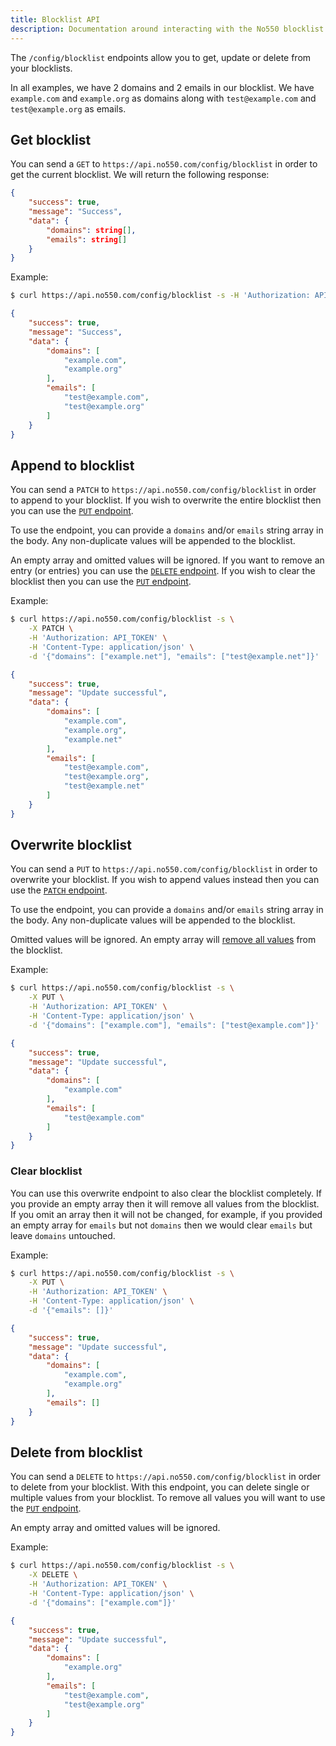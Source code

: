 ```yaml
---
title: Blocklist API
description: Documentation around interacting with the No550 blocklist API.
---
```


The `/config/blocklist` endpoints allow you to get, update or delete from your blocklists.

In all examples, we have 2 domains and 2 emails in our blocklist. We have `example.com` and `example.org` as domains along with `test@example.com` and `test@example.org` as emails.

## Get blocklist

You can send a `GET` to `https://api.no550.com/config/blocklist` in order to get the current blocklist. We will return the following response:
```json
{
	"success": true,
	"message": "Success",
	"data": {
		"domains": string[],
		"emails": string[]
	}
}
```

Example:
```sh
$ curl https://api.no550.com/config/blocklist -s -H 'Authorization: API_TOKEN' | jq .
```

```json
{
	"success": true,
	"message": "Success",
	"data": {
		"domains": [
			"example.com",
			"example.org"
		],
		"emails": [
			"test@example.com",
			"test@example.org"
		]
	}
}
```

## Append to blocklist

You can send a `PATCH` to `https://api.no550.com/config/blocklist` in order to append to your blocklist. If you wish to overwrite the entire blocklist then you can use the [`PUT` endpoint](#overwrite-blocklist).

To use the endpoint, you can provide a `domains` and/or `emails` string array in the body. Any non-duplicate values will be appended to the blocklist.

An empty array and omitted values will be ignored. If you want to remove an entry (or entries) you can use the [`DELETE` endpoint](#delete-from-blocklist). If you wish to clear the blocklist then you can use the [`PUT` endpoint](#clear-blocklist).

Example:
```sh
$ curl https://api.no550.com/config/blocklist -s \
	-X PATCH \
	-H 'Authorization: API_TOKEN' \
	-H 'Content-Type: application/json' \
	-d '{"domains": ["example.net"], "emails": ["test@example.net"]}'
```

```json
{
	"success": true,
	"message": "Update successful",
	"data": {
		"domains": [
			"example.com",
			"example.org",
			"example.net"
		],
		"emails": [
			"test@example.com",
			"test@example.org",
			"test@example.net"
		]
	}
}
```

## Overwrite blocklist

You can send a `PUT` to `https://api.no550.com/config/blocklist` in order to overwrite your blocklist. If you wish to append values instead then you can use the [`PATCH` endpoint](#append-to-blocklist).

To use the endpoint, you can provide a `domains` and/or `emails` string array in the body. Any non-duplicate values will be appended to the blocklist.

Omitted values will be ignored. An empty array will [remove all values](#clear-blocklist) from the blocklist.

Example:
```sh
$ curl https://api.no550.com/config/blocklist -s \
	-X PUT \
	-H 'Authorization: API_TOKEN' \
	-H 'Content-Type: application/json' \
	-d '{"domains": ["example.com"], "emails": ["test@example.com"]}'
```

```json
{
	"success": true,
	"message": "Update successful",
	"data": {
		"domains": [
			"example.com"
		],
		"emails": [
			"test@example.com"
		]
	}
}
```

### Clear blocklist

You can use this overwrite endpoint to also clear the blocklist completely. If you provide an empty array then it will remove all values from the blocklist. If you omit an array then it will not be changed, for example, if you provided an empty array for `emails` but not `domains` then we would clear `emails` but leave `domains` untouched.

Example:
```sh
$ curl https://api.no550.com/config/blocklist -s \
	-X PUT \
	-H 'Authorization: API_TOKEN' \
	-H 'Content-Type: application/json' \
	-d '{"emails": []}'
```

```json
{
	"success": true,
	"message": "Update successful",
	"data": {
		"domains": [
			"example.com",
			"example.org"
		],
		"emails": []
	}
}
```

## Delete from blocklist

You can send a `DELETE` to `https://api.no550.com/config/blocklist` in order to delete from your blocklist. With this endpoint, you can delete single or multiple values from your blocklist. To remove all values you will want to use the [`PUT` endpoint](#clear-blocklist).

An empty array and omitted values will be ignored.

Example:
```sh
$ curl https://api.no550.com/config/blocklist -s \
	-X DELETE \
	-H 'Authorization: API_TOKEN' \
	-H 'Content-Type: application/json' \
	-d '{"domains": ["example.com"]}'
```

```json
{
	"success": true,
	"message": "Update successful",
	"data": {
		"domains": [
			"example.org"
		],
		"emails": [
			"test@example.com",
			"test@example.org"
		]
	}
}
```
